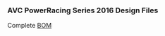 ### AVC PowerRacing Series 2016 Design Files

Complete [BOM](https://docs.google.com/spreadsheets/d/1oRIGEdyldZFSXbrPtp2-VZjlg80rIHAfa0qlQORaOOI/edit?usp=sharing)

